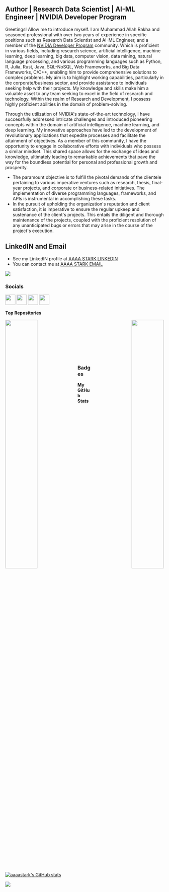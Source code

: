 Author | Research Data Scientist | AI-ML Engineer | NVIDIA Developer Program
---------------------------------------------------------------------------------------
Greetings! Allow me to introduce myself. I am Muhammad Allah Rakha and seasoned professional with over two years of experience in specific positions such as Research Data Scientist and AI-ML Engineer, and a member of the [NVIDIA Developer Program](https://developer.nvidia.com/developer-program) community. 
Which is proficient in various fields, including research science, artificial intelligence, machine learning, deep learning, big data, computer vision, data mining, natural language processing, and various programming languages such as Python, R, Julia, Rust, Java, SQL-NoSQL, Web Frameworks, and Big Data Frameworks, C/C++, enabling him to provide comprehensive solutions to complex problems. My aim is to highlight working capabilities, particularly in the corporate/business sector, and provide assistance to individuals seeking help with their projects. My knowledge and skills make him a valuable asset to any team seeking to excel in the field of research and technology. Within the realm of Research and Development, I possess highly proficient abilities in the domain of problem-solving.

Through the utilization of NVIDIA's state-of-the-art technology, I have successfully addressed intricate challenges and introduced pioneering concepts within the domain of artificial intelligence, machine learning, and deep learning. My innovative approaches have led to the development of revolutionary applications that expedite processes and facilitate the attainment of objectives. As a member of this community, I have the opportunity to engage in collaborative efforts with individuals who possess a similar mindset. This shared space allows for the exchange of ideas and knowledge, ultimately leading to remarkable achievements that pave the way for the boundless potential for personal and professional growth and prosperity.

*   The paramount objective is to fulfill the pivotal demands of the clientele pertaining to various imperative ventures such as research, thesis, final-year projects, and corporate or business-related initiatives. The implementation of diverse programming languages, frameworks, and APIs is instrumental in accomplishing these tasks.
*   In the pursuit of upholding the organization's reputation and client satisfaction, it is imperative to ensure the regular upkeep and sustenance of the client's projects. This entails the diligent and thorough maintenance of the projects, coupled with the proficient resolution of any unanticipated bugs or errors that may arise in the course of the project's execution.

## LinkedIN and Email
*   See my LinkedIN profile at [AAAA STARK LINKEDIN](https://www.linkedin.com/in/a-a-a-a-stark-69696617b/)
*   You can contact me at [AAAA STARK EMAIL](mailto:4444stark@gmail.com)

<a href="https://www.github.com/aaaastark" target="_blank" rel="noreferrer"><img src="https://img.shields.io/github/followers/aaaastark?logo=github&style=for-the-badge&color=0891b2&labelColor=1c1917" /></a>

### Socials

<p align="left"> <a href="https://www.github.com/aaaastark" target="_blank" rel="noreferrer"><img src="https://raw.githubusercontent.com/danielcranney/readme-generator/main/public/icons/socials/github.svg" width="32" height="32" /></a> <a href="http://www.instagram.com/aaaa.stark" target="_blank" rel="noreferrer"><img src="https://raw.githubusercontent.com/danielcranney/readme-generator/main/public/icons/socials/instagram.svg" width="32" height="32" /></a> <a href="https://www.linkedin.com/in/a-a-a-a-stark-69696617b" target="_blank" rel="noreferrer"><img src="https://raw.githubusercontent.com/danielcranney/readme-generator/main/public/icons/socials/linkedin.svg" width="32" height="32" /></a> <a href="https://www.youtube.com/channel/UCgPu2X7ehI4h6DsVM8zEz8A" target="_blank" rel="noreferrer"><img src="https://raw.githubusercontent.com/danielcranney/readme-generator/main/public/icons/socials/youtube.svg" width="32" height="32" /></a></p>

<b>Top Repositories</b>

<div width="100%" align="center"><a href="https://github.com/aaaastark/Data-Scientist-Books" align="left"><img align="left" width="45%" src="https://github-readme-stats.vercel.app/api/pin/?username=aaaastark&repo=Data-Scientist-Books&title_color=0891b2&text_color=ffffff&icon_color=0891b2&bg_color=1c1917&hide_border=true&locale=en" /></a><a href="https://github.com/aaaastark/Goal-Kicker-Notes-Professional-Programming-Languages" align="right"><img align="right" width="45%" src="https://github-readme-stats.vercel.app/api/pin/?username=aaaastark&repo=Goal-Kicker-Notes-Professional-Programming-Languages&title_color=0891b2&text_color=ffffff&icon_color=0891b2&bg_color=1c1917&hide_border=true&locale=en" /></a></div><br /><br /><br /><br /><br /><br /><br />

### Badges
<b>My GitHub Stats</b>

<a href="http://www.github.com/aaaastark"><img src="https://github-readme-stats.vercel.app/api?username=aaaastark&show_icons=true&hide=&count_private=true&title_color=0891b2&text_color=ffffff&icon_color=0891b2&bg_color=1c1917&hide_border=true&show_icons=true" alt="aaaastark's GitHub stats" /></a>

<a href="http://www.github.com/aaaastark"><img src="https://github-readme-streak-stats.herokuapp.com/?user=aaaastark&stroke=ffffff&background=1c1917&ring=0891b2&fire=0891b2&currStreakNum=ffffff&currStreakLabel=0891b2&sideNums=ffffff&sideLabels=ffffff&dates=ffffff&hide_border=true" /></a>

<!-- <a href="http://www.github.com/aaaastark"><img src="https://activity-graph.herokuapp.com/graph?username=aaaastark&bg_color=1c1917&color=ffffff&line=0891b2&point=ffffff&area_color=1c1917&area=true&hide_border=true&custom_title=GitHub%20Commits%20Graph" alt="GitHub Commits Graph" /></a> -->

<!-- <a href="https://github.com/aaaastark" align="left"><img src="https://github-readme-stats.vercel.app/api/top-langs/?username=aaaastark&langs_count=10&title_color=0891b2&text_color=ffffff&icon_color=0891b2&bg_color=1c1917&hide_border=true&locale=en&custom_title=Top%20%Languages" alt="Top Languages" /></a>
 -->
 
